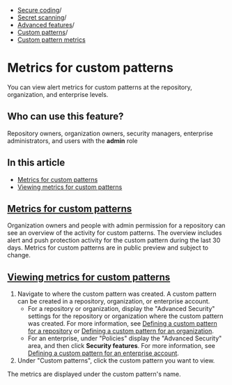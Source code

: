   * [Secure coding](https://docs.github.com/en/code-security "Secure coding")/
  * [Secret scanning](https://docs.github.com/en/code-security/secret-scanning "Secret scanning")/
  * [Advanced features](https://docs.github.com/en/code-security/secret-scanning/using-advanced-secret-scanning-and-push-protection-features "Advanced features")/
  * [Custom patterns](https://docs.github.com/en/code-security/secret-scanning/using-advanced-secret-scanning-and-push-protection-features/custom-patterns "Custom patterns")/
  * [Custom pattern metrics](https://docs.github.com/en/code-security/secret-scanning/using-advanced-secret-scanning-and-push-protection-features/custom-patterns/metrics-for-custom-patterns "Custom pattern metrics")


# Metrics for custom patterns
You can view alert metrics for custom patterns at the repository, organization, and enterprise levels.
## Who can use this feature?
Repository owners, organization owners, security managers, enterprise administrators, and users with the **admin** role
## In this article
  * [Metrics for custom patterns](https://docs.github.com/en/code-security/secret-scanning/using-advanced-secret-scanning-and-push-protection-features/custom-patterns/metrics-for-custom-patterns#metrics-for-custom-patterns)
  * [Viewing metrics for custom patterns](https://docs.github.com/en/code-security/secret-scanning/using-advanced-secret-scanning-and-push-protection-features/custom-patterns/metrics-for-custom-patterns#viewing-metrics-for-custom-patterns)


## [Metrics for custom patterns](https://docs.github.com/en/code-security/secret-scanning/using-advanced-secret-scanning-and-push-protection-features/custom-patterns/metrics-for-custom-patterns#metrics-for-custom-patterns)
Organization owners and people with admin permission for a repository can see an overview of the activity for custom patterns. The overview includes alert and push protection activity for the custom pattern during the last 30 days.
Metrics for custom patterns are in public preview and subject to change.
## [Viewing metrics for custom patterns](https://docs.github.com/en/code-security/secret-scanning/using-advanced-secret-scanning-and-push-protection-features/custom-patterns/metrics-for-custom-patterns#viewing-metrics-for-custom-patterns)
  1. Navigate to where the custom pattern was created. A custom pattern can be created in a repository, organization, or enterprise account. 
     * For a repository or organization, display the "Advanced Security" settings for the repository or organization where the custom pattern was created. For more information, see [Defining a custom pattern for a repository](https://docs.github.com/en/code-security/secret-scanning/using-advanced-secret-scanning-and-push-protection-features/custom-patterns/defining-custom-patterns-for-secret-scanning#defining-a-custom-pattern-for-a-repository) or [Defining a custom pattern for an organization](https://docs.github.com/en/code-security/secret-scanning/using-advanced-secret-scanning-and-push-protection-features/custom-patterns/defining-custom-patterns-for-secret-scanning#defining-a-custom-pattern-for-an-organization).
     * For an enterprise, under "Policies" display the "Advanced Security" area, and then click **Security features**. For more information, see [Defining a custom pattern for an enterprise account](https://docs.github.com/en/code-security/secret-scanning/using-advanced-secret-scanning-and-push-protection-features/custom-patterns/defining-custom-patterns-for-secret-scanning#defining-a-custom-pattern-for-an-enterprise-account).
  2. Under "Custom patterns", click the custom pattern you want to view.


The metrics are displayed under the custom pattern's name.
